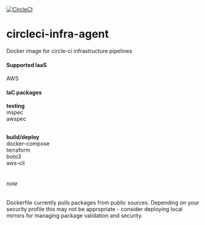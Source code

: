 [![CircleCI](https://circleci.com/gh/feedyard/circleci-infra-agent.svg?style=shield)](https://circleci.com/gh/feedyard/circleci-infra-agent)
# circleci-infra-agent
Docker image for circle-ci infrastructure pipelines

#### Supported IaaS

AWS

#### IaC packages

**testing**<br />
inspec<br />
awspec<br /><br />

**build/deploy**<br />
docker-compose<br />
terraform<br />
boto3<br />
aws-cli<br /><br />

###### note
Dockerfile currently pulls packages from public sources. Depending on your security profile this may not be appropriate - consider deploying local mirrors for managing package validation and security.